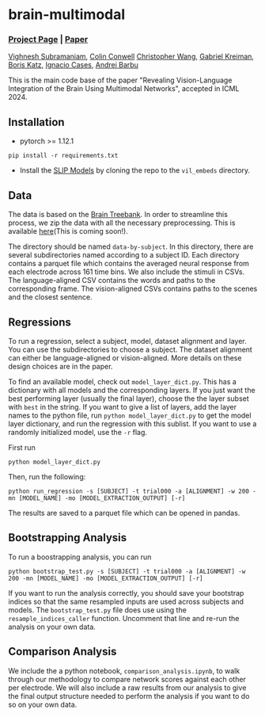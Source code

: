 # brain-multimodal

### [Project Page](https://neuro-vis-lang.github.io) | [Paper](https://arxiv.org/abs/2406.14481)

[Vighnesh Subramaniam](https://scholar.google.com/citations?hl=en&user=Or3MAdgAAAAJ&view_op=list_works&sortby=pubdate),
[Colin Conwell](https://colinconwell.github.io/)
[Christopher Wang](https://czlwang.github.io/),
[Gabriel Kreiman](https://klab.tch.harvard.edu/),
[Boris Katz](https://people.csail.mit.edu/boris/boris.html),
[Ignacio Cases](https://stanford.edu/~cases/),
[Andrei Barbu](http://0xab.com/)

This is the main code base of the paper "Revealing Vision-Language Integration of the Brain Using Multimodal Networks", accepted in ICML 2024. 

## Installation
* pytorch >= 1.12.1

```
pip install -r requirements.txt
```

* Install the [SLIP Models](https://github.com/facebookresearch/SLIP) by cloning the repo to the `vil_embeds` directory.

## Data
The data is based on the [Brain Treebank](https://braintreebank.dev). In order to streamline this process, we zip the data with all the necessary preprocessing. This is available [here]()(This is coming soon!). 

The directory should be named `data-by-subject`. In this directory, there are several subdirectories named according to a subject ID. Each directory contains a parquet file which contains the averaged neural response from each electrode across 161 time bins. We also include the stimuli in CSVs. The language-aligned CSV contains the words and paths to the corresponding frame. The vision-aligned CSVs contains paths to the scenes and the closest sentence.  

## Regressions

To run a regression, select a subject, model, dataset alignment and layer. You can use the subdirectories to choose a subject. The dataset alignment can either be language-aligned or vision-aligned. More details on these design choices are in the paper.

To find an available model, check out `model_layer_dict.py`. This has a dictionary with all models and the corresponding layers. If you just want the best performing layer (usually the final layer), choose the the layer subset with `best` in the string. If you want to give a list of layers, add the layer names to the python file, run `python model_layer_dict.py` to get the model layer dictionary, and run the regression with this sublist. If you want to use a randomly initialized model, use the `-r` flag. 

First run

```
python model_layer_dict.py
```

Then, run the following:

```
python run_regression -s [SUBJECT] -t trial000 -a [ALIGNMENT] -w 200 -mn [MODEL_NAME] -mo [MODEL_EXTRACTION_OUTPUT] [-r]
```

The results are saved to a parquet file which can be opened in pandas.

## Bootstrapping Analysis

To run a boostrapping analysis, you can run

```
python bootstrap_test.py -s [SUBJECT] -t trial000 -a [ALIGNMENT] -w 200 -mn [MODEL_NAME] -mo [MODEL_EXTRACTION_OUTPUT] [-r]
```

If you want to run the analysis correctly, you should save your bootstrap indices so that the same resampled inputs are used across subjects and models. The `bootstrap_test.py` file does use using the `resample_indices_caller` function. Uncomment that line and re-run the analysis on your own data.

## Comparison Analysis

We include the a python notebook, `comparison_analysis.ipynb`, to walk through our methodology to compare network scores against each other per electrode. We will also include a raw results from our analysis to give the final output structure needed to perform the analysis if you want to do so on your own data.